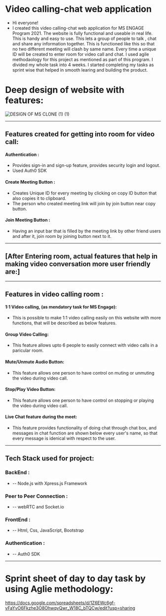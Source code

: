 # Video calling-chat web application
- Hi everyone! 
- I created this video calling-chat web application for MS ENGAGE Program 2021. The website is fully functional and useable in real life. This is handy and easy to use. This lets a group of people to talk , chat and share any information together. This is functioned like this so that no two different meeting will clash by same name. Every time a unique ID will be created to enter room for video call and chat. 
I used agile methodaology for this project as mentioned as part of this program. I divided my whole task into 4 weeks. I started completing my tasks as sprint wise that helped in smooth learing and building the product. 

# Deep design of website with features:
![DESIGN OF MS CLONE (1) (1)](https://user-images.githubusercontent.com/62839539/125456260-6fdf83a1-99a5-4cc7-817f-1c44e62d6e27.png)


__________________________________________________________________________________________________________________________

## Features created for getting into room for video call: 
 #### Authentication : 
- Provides sign-in and sign-up feature, provides security login and logout. 
- Used Auth0 SDK

 #### Create Meeting Button :
- Creates Unique ID for every meeting by clicking on copy ID button that also copies it to clipboard. 
- The person who created meeting link will join by join button near copy button.

 #### Join Meeting Button :
- Having an input bar that is filled by the meeting link by other friend users and after it, join room by joining button next to it.
__________________________________________________________________________________________________________________________
## [After Entering room, actual features that help in making video conversation more user friendly are:]
__________________________________________________________________________________________________________________________

## Features in video calling room :
 #### 1:1 Video calling, (as mendatory task for MS Engage):
- This is possible to make 1:1 video calling easily on this website with more functions, that will be described as below features.

 #### Group Video Calling:
- This feature allows upto 6 people to easily connect with video calls in a paricular room.

 #### Mute/Unmute Audio Button:
- This feature allows one person to have control on muting or unmuting the video during video call.

 #### Stop/Play Video Button:
- This feature allows one person to have control on stopping or playing the video during video call.

 #### Live Chat feature during the meet:
- This feature provides functionality of doing chat through chat box, and messages in chat function are shown below every user's name, so that every message is idenical with respect to the user.
__________________________________________________________________________________________________________________________

## Tech Stack used for project:
### BackEnd :
- -- Node.js with Xpress.js Framework 

### Peer to Peer Connection :
- --  webRTC and Socket.io 

### FrontEnd :
- -- Html, Css, JavaScript, Bootstrap 

### Authentication :
- -- Auth0 SDK
_________________________________________________________________________________________________________________________

# Sprint sheet of day to day task by using Aglie methodology:
https://docs.google.com/spreadsheets/d/1Z6EWc6gf-vFaYvO6Fkzhe3O8OhwqvQwr_W18C_bTQCw/edit?usp=sharing